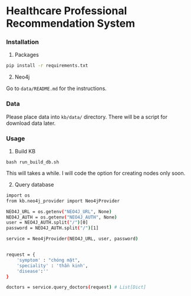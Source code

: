 # Healthcare Professional Recommendation System

### Installation

1. Packages
```bash
pip install -r requirements.txt
```

2. Neo4j

Go to `data/README.md` for the instructions.

### Data
Please place data into `kb/data/` directory.
There will be a script for download data later.

### Usage

1. Build KB
```
bash run_build_db.sh
```
This will takes a while. I will code the option for creating nodes only soon.

2. Query database
```bash
import os
from kb.neo4j_provider import Neo4jProvider

NEO4J_URL = os.getenv("NEO4J_URL", None)
NEO4J_AUTH = os.getenv("NEO4J_AUTH", None)
user = NEO4J_AUTH.split("/")[0]
password = NEO4J_AUTH.split("/")[1]

service = Neo4jProvider(NEO4J_URL, user, password)


request = {
    'symptom' : "chóng mặt",
    'speciality' : 'thần kinh',
    'disease':''
}

doctors = service.query_doctors(request) # List[Dict]
```